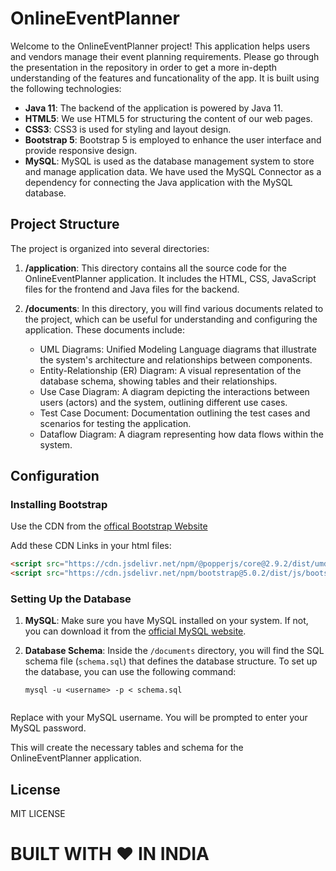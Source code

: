 # OnlineEventPlanner

Welcome to the OnlineEventPlanner project! This application helps users and vendors manage their event planning requirements. Please go through the presentation in the repository in order to get a more in-depth understanding of the features and funcationality of the app. It is built using the following technologies:

- **Java 11**: The backend of the application is powered by Java 11.
- **HTML5**: We use HTML5 for structuring the content of our web pages.
- **CSS3**: CSS3 is used for styling and layout design.
- **Bootstrap 5**: Bootstrap 5 is employed to enhance the user interface and provide responsive design.
- **MySQL**: MySQL is used as the database management system to store and manage application data. We have used the MySQL Connector as a dependency for connecting the Java application with the MySQL database.

## Project Structure

The project is organized into several directories:

1. **/application**: This directory contains all the source code for the OnlineEventPlanner application. It includes the HTML, CSS, JavaScript files for the frontend and Java files for the backend.

2. **/documents**: In this directory, you will find various documents related to the project, which can be useful for understanding and configuring the application. These documents include:

   - UML Diagrams: Unified Modeling Language diagrams that illustrate the system's architecture and relationships between components.
   - Entity-Relationship (ER) Diagram: A visual representation of the database schema, showing tables and their relationships.
   - Use Case Diagram: A diagram depicting the interactions between users (actors) and the system, outlining different use cases.
   - Test Case Document: Documentation outlining the test cases and scenarios for testing the application.
   - Dataflow Diagram: A diagram representing how data flows within the system.

## Configuration

### Installing Bootstrap 

Use the CDN from the [offical Bootstrap Website](https://getbootstrap.com/docs/5.0/getting-started/download/) 

Add these CDN Links in your html files:

```html
<script src="https://cdn.jsdelivr.net/npm/@popperjs/core@2.9.2/dist/umd/popper.min.js" integrity="sha384-IQsoLXl5PILFhosVNubq5LC7Qb9DXgDA9i+tQ8Zj3iwWAwPtgFTxbJ8NT4GN1R8p" crossorigin="anonymous"></script>
<script src="https://cdn.jsdelivr.net/npm/bootstrap@5.0.2/dist/js/bootstrap.min.js" integrity="sha384-cVKIPhGWiC2Al4u+LWgxfKTRIcfu0JTxR+EQDz/bgldoEyl4H0zUF0QKbrJ0EcQF" crossorigin="anonymous"></script>
```


### Setting Up the Database

1. **MySQL**: Make sure you have MySQL installed on your system. If not, you can download it from the [official MySQL website](https://dev.mysql.com/downloads/).

2. **Database Schema**: Inside the `/documents` directory, you will find the SQL schema file (`schema.sql`) that defines the database structure. To set up the database, you can use the following command:

   ```shell
   mysql -u <username> -p < schema.sql


Replace <username> with your MySQL username. You will be prompted to enter your MySQL password.

This will create the necessary tables and schema for the OnlineEventPlanner application.

## License

MIT LICENSE


# BUILT WITH ❤️ IN INDIA


